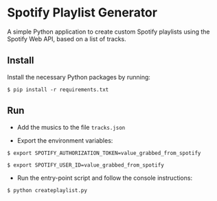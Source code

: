 # Spotify Playlist Generator

A simple Python application to create custom Spotify playlists using the Spotify Web API, based on a list of tracks.

## Install

Install the necessary Python packages by running:

`$ pip install -r requirements.txt`

## Run

- Add the musics to the file `tracks.json`

- Export the environment variables:

`$ export SPOTIFY_AUTHORIZATION_TOKEN=value_grabbed_from_spotify`

`$ export SPOTIFY_USER_ID=value_grabbed_from_spotify`

- Run the entry-point script and follow the console instructions:

`$ python createplaylist.py`
